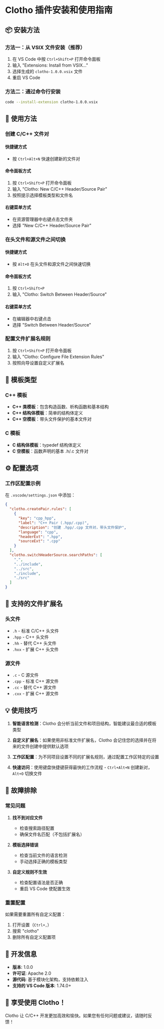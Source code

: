 # Clotho 插件安装和使用指南

## 📦 安装方法

### 方法一：从 VSIX 文件安装（推荐）

1. 在 VS Code 中按 `Ctrl+Shift+P` 打开命令面板
2. 输入 "Extensions: Install from VSIX..."
3. 选择生成的 `clotho-1.0.0.vsix` 文件
4. 重启 VS Code

### 方法二：通过命令行安装

```bash
code --install-extension clotho-1.0.0.vsix
```

## 🚀 使用方法

### 创建 C/C++ 文件对

#### 快捷键方式
- 按 `Ctrl+Alt+N` 快速创建新的文件对

#### 命令面板方式
1. 按 `Ctrl+Shift+P` 打开命令面板
2. 输入 "Clotho: New C/C++ Header/Source Pair"
3. 按照提示选择模板类型和文件名

#### 右键菜单方式
- 在资源管理器中右键点击文件夹
- 选择 "New C/C++ Header/Source Pair"

### 在头文件和源文件之间切换

#### 快捷键方式
- 按 `Alt+O` 在头文件和源文件之间快速切换

#### 命令面板方式
1. 按 `Ctrl+Shift+P`
2. 输入 "Clotho: Switch Between Header/Source"

#### 右键菜单方式
- 在编辑器中右键点击
- 选择 "Switch Between Header/Source"

### 配置文件扩展名规则

1. 按 `Ctrl+Shift+P` 打开命令面板
2. 输入 "Clotho: Configure File Extension Rules"
3. 按照向导设置自定义扩展名

## 🎨 模板类型

### C++ 模板
- **C++ 类模板**：包含构造函数、析构函数和基本结构
- **C++ 结构体模板**：简单的结构体定义
- **C++ 空模板**：带头文件保护的基本文件对

### C 模板
- **C 结构体模板**：typedef 结构体定义
- **C 空模板**：函数声明的基本 .h/.c 文件对

## ⚙️ 配置选项

### 工作区配置示例

在 `.vscode/settings.json` 中添加：

```json
{
  "clotho.createPair.rules": [
    {
      "key": "cpp_hpp",
      "label": "C++ Pair (.hpp/.cpp)",
      "description": "创建 .hpp/.cpp 文件对，带头文件保护",
      "language": "cpp",
      "headerExt": ".hpp",
      "sourceExt": ".cpp"
    }
  ],
  "clotho.switchHeaderSource.searchPaths": [
    ".",
    "../include",
    "../src",
    "./include",
    "./src"
  ]
}
```

## 🔧 支持的文件扩展名

### 头文件
- `.h` - 标准 C/C++ 头文件
- `.hpp` - C++ 头文件
- `.hh` - 替代 C++ 头文件
- `.hxx` - 扩展 C++ 头文件

### 源文件
- `.c` - C 源文件
- `.cpp` - 标准 C++ 源文件
- `.cc` - 替代 C++ 源文件
- `.cxx` - 扩展 C++ 源文件

## 💡 使用技巧

1. **智能语言检测**：Clotho 会分析当前文件和项目结构，智能建议最合适的模板类型

2. **自定义扩展名**：如果使用非标准文件扩展名，Clotho 会记住您的选择并在将来的文件创建中提供默认选项

3. **工作区配置**：为不同项目设置不同的扩展名规则，通过配置工作区特定的设置

4. **快速访问**：使用键盘快捷键获得最快的工作流程 - `Ctrl+Alt+N` 创建新对，`Alt+O` 切换文件

## 🐛 故障排除

### 常见问题

1. **找不到对应文件**
   - 检查搜索路径配置
   - 确保文件名匹配（不包括扩展名）

2. **模板选择错误**
   - 检查当前文件的语言检测
   - 手动选择正确的模板类型

3. **自定义规则不生效**
   - 检查配置语法是否正确
   - 重启 VS Code 使配置生效

### 重置配置

如果需要重置所有自定义配置：

1. 打开设置（`Ctrl+,`）
2. 搜索 "clotho"
3. 删除所有自定义配置项

## 📝 开发信息

- **版本**: 1.0.0
- **许可证**: Apache 2.0
- **源代码**: 基于模块化架构，支持依赖注入
- **支持的 VS Code 版本**: 1.74.0+

## 🎉 享受使用 Clotho！

Clotho 让 C/C++ 开发更加高效和愉快。如果您有任何问题或建议，请随时反馈！
